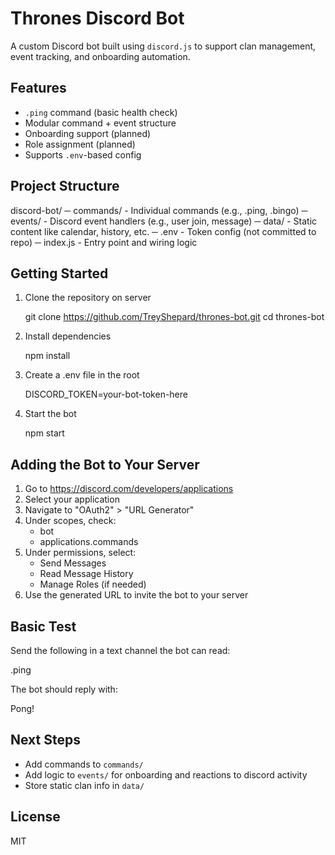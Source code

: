 # Thrones Discord Bot

A custom Discord bot built using `discord.js` to support clan management, event tracking, and onboarding automation.

## Features

- `.ping` command (basic health check)
- Modular command + event structure
- Onboarding support (planned)
- Role assignment (planned)
- Supports `.env`-based config

## Project Structure

discord-bot/
 ─ commands/             - Individual commands (e.g., .ping, .bingo)
 ─ events/               - Discord event handlers (e.g., user join, message)
 ─ data/                 - Static content like calendar, history, etc.
 ─ .env                  - Token config (not committed to repo)
 ─ index.js              - Entry point and wiring logic

## Getting Started

1. Clone the repository on server

   git clone https://github.com/TreyShepard/thrones-bot.git
   cd thrones-bot

2. Install dependencies

   npm install

3. Create a .env file in the root

   DISCORD_TOKEN=your-bot-token-here

4. Start the bot

   npm start

## Adding the Bot to Your Server

1. Go to https://discord.com/developers/applications
2. Select your application
3. Navigate to "OAuth2" > "URL Generator"
4. Under scopes, check:
   - bot
   - applications.commands
5. Under permissions, select:
   - Send Messages
   - Read Message History
   - Manage Roles (if needed)
6. Use the generated URL to invite the bot to your server

## Basic Test

Send the following in a text channel the bot can read:

   .ping

The bot should reply with:

   Pong!

## Next Steps

- Add commands to `commands/`
- Add logic to `events/` for onboarding and reactions to discord activity
- Store static clan info in `data/`

## License

MIT
